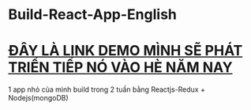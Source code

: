 # Build-React-App-English
#### 
# [ĐÂY LÀ LINK DEMO MÌNH SẼ PHÁT TRIỂN TIẾP NÓ VÀO HÈ NĂM NAY](nglish-dashboard-app.herokuapp.com)
1 app nhỏ của mình build trong 2 tuần bằng Reactjs-Redux + Nodejs(mongoDB)
